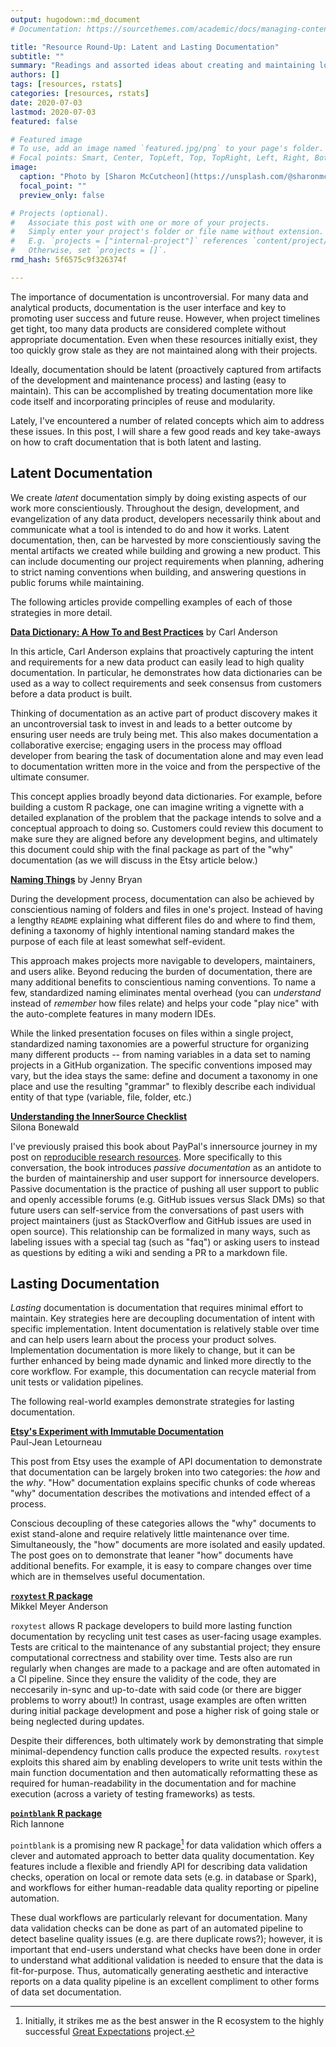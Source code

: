 ```yaml
---
output: hugodown::md_document
# Documentation: https://sourcethemes.com/academic/docs/managing-content/

title: "Resource Round-Up: Latent and Lasting Documentation"
subtitle: ""
summary: "Readings and assorted ideas about creating and maintaining low-overhead documentation"
authors: []
tags: [resources, rstats]
categories: [resources, rstats]
date: 2020-07-03
lastmod: 2020-07-03
featured: false

# Featured image
# To use, add an image named `featured.jpg/png` to your page's folder.
# Focal points: Smart, Center, TopLeft, Top, TopRight, Left, Right, BottomLeft, Bottom, BottomRight.
image:
  caption: "Photo by [Sharon McCutcheon](https://unsplash.com/@sharonmccutcheon?utm_source=unsplash&amp;utm_medium=referral&amp;utm_content=creditCopyText) on Unsplash"
  focal_point: ""
  preview_only: false

# Projects (optional).
#   Associate this post with one or more of your projects.
#   Simply enter your project's folder or file name without extension.
#   E.g. `projects = ["internal-project"]` references `content/project/deep-learning/index.md`.
#   Otherwise, set `projects = []`.
rmd_hash: 5f6575c9f326374f

---
```


The importance of documentation is uncontroversial. For many data and analytical products, documentation is the user interface and key to promoting user success and future reuse. However, when project timelines get tight, too many data products are considered complete without appropriate documentation. Even when these resources initially exist, they too quickly grow stale as they are not maintained along with their projects.

Ideally, documentation should be latent (proactively captured from artifacts of the development and maintenance process) and lasting (easy to maintain). This can be accomplished by treating documentation more like code itself and incorporating principles of reuse and modularity.

Lately, I've encountered a number of related concepts which aim to address these issues. In this post, I will share a few good reads and key take-aways on how to craft documentation that is both latent and lasting.

Latent Documentation
--------------------

We create *latent* documentation simply by doing existing aspects of our work more conscientiously. Throughout the design, development, and evangelization of any data product, developers necessarily think about and communicate what a tool is intended to do and how it works. Latent documentation, then, can be harvested by more conscientiously saving the mental artifacts we created while building and growing a new product. This can include documenting our project requirements when planning, adhering to strict naming conventions when building, and answering questions in public forums while maintaining.

The following articles provide compelling examples of each of those strategies in more detail.

[**Data Dictionary: A How To and Best Practices**](https://medium.com/@leapingllamas/data-dictionary-a-how-to-and-best-practices-a09a685dcd61) by Carl Anderson

In this article, Carl Anderson explains that proactively capturing the intent and requirements for a new data product can easily lead to high quality documentation. In particular, he demonstrates how data dictionaries can be used as a way to collect requirements and seek consensus from customers before a data product is built.

Thinking of documentation as an active part of product discovery makes it an uncontroversial task to invest in and leads to a better outcome by ensuring user needs are truly being met. This also makes documentation a collaborative exercise; engaging users in the process may offload developer from bearing the task of documentation alone and may even lead to documentation written more in the voice and from the perspective of the ultimate consumer.

This concept applies broadly beyond data dictionaries. For example, before building a custom R package, one can imagine writing a vignette with a detailed explanation of the problem that the package intends to solve and a conceptual approach to doing so. Customers could review this document to make sure they are aligned before any development begins, and ultimately this document could ship with the final package as part of the "why" documentation (as we will discuss in the Etsy article below.)

[**Naming Things**](https://speakerdeck.com/jennybc/how-to-name-files) by Jenny Bryan

During the development process, documentation can also be achieved by conscientious naming of folders and files in one's project. Instead of having a lengthy `README` explaining what different files do and where to find them, defining a taxonomy of highly intentional naming standard makes the purpose of each file at least somewhat self-evident.

This approach makes projects more navigable to developers, maintainers, and users alike. Beyond reducing the burden of documentation, there are many additional benefits to conscientious naming conventions. To name a few, standardized naming eliminates mental overhead (you can *understand* instead of *remember* how files relate) and helps your code "play nice" with the auto-complete features in many modern IDEs.

While the linked presentation focuses on files within a single project, standardized naming taxonomies are a powerful structure for organizing many different products -- from naming variables in a data set to naming projects in a GitHub organization. The specific conventions imposed may vary, but the idea stays the same: define and document a taxonomy in one place and use the resulting "grammar" to flexibly describe each individual entity of that type (variable, file, folder, etc.)

[**Understanding the InnerSource Checklist**](http://innersourcecommons.org/checklist/)  
Silona Bonewald

I've previously praised this book about PayPal's innersource journey in my post on [reproducible research resources](/post/resource-roundup-reproducible-research/). More specifically to this conversation, the book introduces *passive documentation* as an antidote to the burden of maintainership and user support for innersource developers. Passive documentation is the practice of pushing all user support to public and openly accessible forums (e.g. GitHub issues versus Slack DMs) so that future users can self-service from the conversations of past users with project maintainers (just as StackOverflow and GitHub issues are used in open source). This relationship can be formalized in many ways, such as labeling issues with a special tag (such as "faq") or asking users to instead as questions by editing a wiki and sending a PR to a markdown file.

Lasting Documentation
---------------------

*Lasting* documentation is documentation that requires minimal effort to maintain. Key strategies here are decoupling documentation of intent with specific implementation. Intent documentation is relatively stable over time and can help users learn about the process your product solves. Implementation documentation is more likely to change, but it can be further enhanced by being made dynamic and linked more directly to the core workflow. For example, this documentation can recycle material from unit tests or validation pipelines.

The following real-world examples demonstrate strategies for lasting documentation.

[**Etsy's Experiment with Immutable Documentation**](https://codeascraft.com/2018/10/10/etsys-experiment-with-immutable-documentation/)  
Paul-Jean Letourneau

This post from Etsy uses the example of API documentation to demonstrate that documentation can be largely broken into two categories: the *how* and the *why*. "How" documentation explains specific chunks of code whereas "why" documentation describes the motivations and intended effect of a process.

Conscious decoupling of these categories allows the "why" documents to exist stand-alone and require relatively little maintenance over time. Simultaneously, the "how" documents are more isolated and easily updated. The post goes on to demonstrate that leaner "how" documents have additional benefits. For example, it is easy to compare changes over time which are in themselves useful documentation.

[**`roxytest` R package**](https://cloud.r-project.org/web/packages/roxytest/index.html)  
Mikkel Meyer Anderson

`roxytest` allows R package developers to build more lasting function documentation by recycling unit test cases as user-facing usage examples. Tests are critical to the maintenance of any substantial project; they ensure computational correctness and stability over time. Tests also are run regularly when changes are made to a package and are often automated in a CI pipeline. Since they ensure the validity of the code, they are neccesarily in-sync and up-to-date with said code (or there are bigger problems to worry about!) In contrast, usage examples are often written during initial package development and pose a higher risk of going stale or being neglected during updates.

Despite their differences, both ultimately work by demonstrating that simple minimal-dependency function calls produce the expected results. `roxytest` exploits this shared aim by enabling developers to write unit tests within the main function documentation and then automatically reformatting these as required for human-readability in the documentation and for machine execution (across a variety of testing frameworks) as tests.

[**`pointblank` R package**](https://rich-iannone.github.io/pointblank/)  
Rich Iannone

`pointblank` is a promising new R package[^1] for data validation which offers a clever and automated approach to better data quality documentation. Key features include a flexible and friendly API for describing data validation checks, operation on local or remote data sets (e.g. in database or Spark), and workflows for either human-readable data quality reporting or pipeline automation.

These dual workflows are particularly relevant for documentation. Many data validation checks can be done as part of an automated pipeline to detect baseline quality issues (e.g. are there duplicate rows?); however, it is important that end-users understand what checks have been done in order to understand what additional validation is needed to ensure that the data is fit-for-purpose. Thus, automatically generating aesthetic and interactive reports on a data quality pipeline is an excellent compliment to other forms of data set documentation.

[^1]: Initially, it strikes me as the best answer in the R ecosystem to the highly successful [Great Expectations](https://docs.greatexpectations.io/en/latest/) project.

